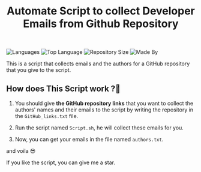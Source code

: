 <h1 align="center">Automate Script to collect Developer Emails from Github Repository</h1> 
<br/>

<!-- tages for languages and size of repository and the creator of the repository -->
![Languages](https://img.shields.io/github/languages/count/kakaa2993/Automate-Script-to-collect-Developer-Emails-from-Github-Repository?color=%234d41c0)
![Top Language](https://img.shields.io/github/languages/top/kakaa2993/Automate-Script-to-collect-Developer-Emails-from-Github-Repository?color=%234d41c0)
![Repository Size](https://img.shields.io/github/repo-size/kakaa2993/Automate-Script-to-collect-Developer-Emails-from-Github-Repository?color=%234d41c0)
![Made By](https://img.shields.io/badge/made%20by-kakaa-%234d41c0)

<!--the description -->
This is a script that collects emails and the authors for a GitHub repository that you give to the script.



## How does This Script work ?📃

1. You should give <strong>the GitHub repository links</strong> that you want to collect the authors' names and their emails to the script by writing the repository in the ``GitHub_links.txt`` file.

2. Run the script named ``Script.sh``, he will collect these emails for you.

3. Now, you can get your emails in the file named ``authors.txt``.



and voila 😎

If you like the script, you can give me a star.

